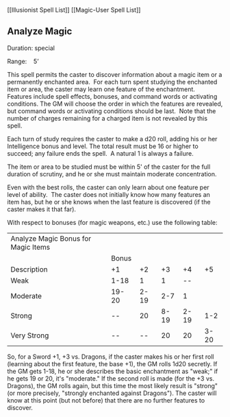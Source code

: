 [[Illusionist Spell List]]
[[Magic-User Spell List]]

## Analyze Magic                                            

Duration: special

Range:    5’

This spell permits the caster to discover information about a magic item or a permanently enchanted area.  For each turn spent studying the enchanted item or area, the caster may learn one feature of the enchantment.  Features include spell effects, bonuses, and command words or activating conditions. The GM will choose the order in which the features are revealed, but command words or activating conditions should be last.  Note that the number of charges remaining for a charged item is not revealed by this spell.

Each turn of study requires the caster to make a d20 roll, adding his or her Intelligence bonus and level. The total result must be 16 or higher to succeed; any failure ends the spell.  A natural 1 is always a failure.

The item or area to be studied must be within 5' of the caster for the full duration of scrutiny, and he or she must maintain moderate concentration.

Even with the best rolls, the caster can only learn about one feature per level of ability.  The caster does not initially know how many features an item has, but he or she knows when the last feature is discovered (if the caster makes it that far).

With respect to bonuses (for magic weapons, etc.) use the following table:

|   |   |   |   |   |   |
|---|---|---|---|---|---|
|Analyze Magic Bonus for Magic Items|   |   |   |   |   |
||Bonus|   |   |   |   |
|Description|+1|+2|+3|+4|+5|
|Weak|1-18|1|1|--||
|Moderate|19-20|2-19|2-7|1||
|Strong|--|20|8-19|2-19|1-2|
|Very Strong|--|--|20|20|3-20|

So, for a Sword +1, +3 vs. Dragons, if the caster makes his or her first roll (learning about the first feature, the base +1), the GM rolls 1d20 secretly. If the GM gets 1-18, he or she describes the basic enchantment as "weak;" if he gets 19 or 20, it's "moderate." If the second roll is made (for the +3 vs. Dragons), the GM rolls again, but this time the most likely result is "strong" (or more precisely, "strongly enchanted against Dragons"). The caster will know at this point (but not before) that there are no further features to discover.